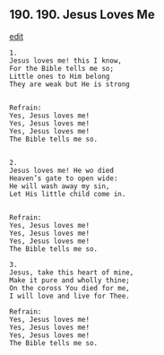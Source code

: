 
## 190.  190. Jesus Loves Me
[edit](https://docs.google.com/document/d/1twqFlDRQhrrzBcg5AlgqTgTWU5%2DhVkfg/edit?mode=html)






    1.
    Jesus loves me! this I know,
    For the Bible tells me so;
    Little ones to Him belong
    They are weak but He is strong


    Refrain:
    Yes, Jesus loves me!
    Yes, Jesus loves me!
    Yes, Jesus loves me!
    The Bible tells me so.


    2.
    Jesus loves me! He wo died
    Heaven’s gate to open wide:
    He will wash away my sin,
    Let His little child come in.


    Refrain:
    Yes, Jesus loves me!
    Yes, Jesus loves me!
    Yes, Jesus loves me!
    The Bible tells me so.

    3.
    Jesus, take this heart of mine,
    Make it pure and wholly thine;
    On the coross You died for me,
    I will love and live for Thee.

    Refrain:
    Yes, Jesus loves me!
    Yes, Jesus loves me!
    Yes, Jesus loves me!
    The Bible tells me so.

